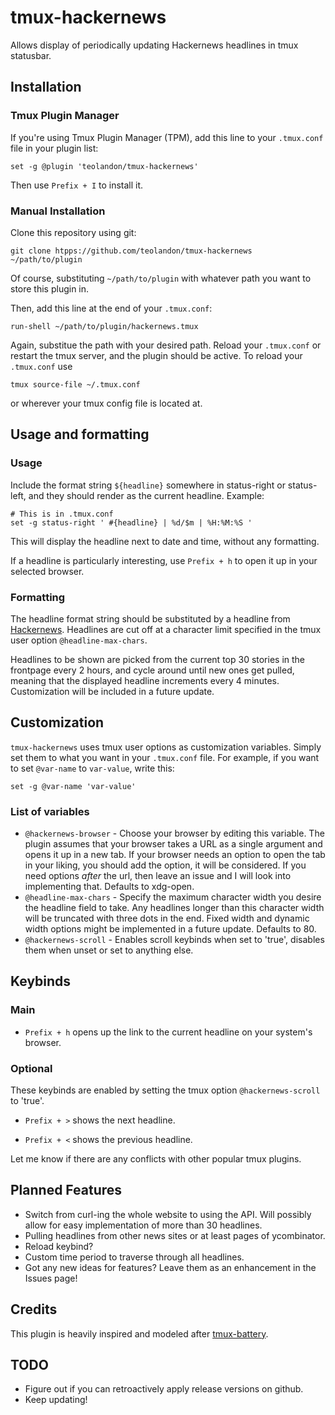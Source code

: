 # tmux-hackernews
Allows display of periodically updating Hackernews headlines in tmux statusbar.

## Installation
### Tmux Plugin Manager
If you're using Tmux Plugin Manager (TPM), add this line to your `.tmux.conf`
file in your plugin list:

    set -g @plugin 'teolandon/tmux-hackernews'

Then use `Prefix + I` to install it.

### Manual Installation
Clone this repository using git:

    git clone htpps://github.com/teolandon/tmux-hackernews ~/path/to/plugin

Of course, substituting `~/path/to/plugin` with whatever path you want to store
this plugin in.

Then, add this line at the end of your `.tmux.conf`:

    run-shell ~/path/to/plugin/hackernews.tmux

Again, substitue the path with your desired path. Reload your `.tmux.conf` or
restart the tmux server, and the plugin should be active. To reload your
`.tmux.conf` use

    tmux source-file ~/.tmux.conf

or wherever your tmux config file is located at.

## Usage and formatting
### Usage
Include the format string `${headline}` somewhere in status-right or
status-left, and they should render as the current headline. Example:

```
# This is in .tmux.conf
set -g status-right ' #{headline} | %d/$m | %H:%M:%S '
```

This will display the headline next to date and time, without any formatting.

If a headline is particularly interesting, use `Prefix + h` to open it up in
your selected browser.

### Formatting
The headline format string should be substituted by a headline from
[Hackernews](https://news.ycombinator.com). Headlines are cut off at a
character limit specified in the tmux user option `@headline-max-chars`.

Headlines to be shown are picked from the current top 30 stories in the
frontpage every 2 hours, and cycle around until new ones get pulled, meaning
that the displayed headline increments every 4 minutes. Customization will be
included in a future update.

## Customization
`tmux-hackernews` uses tmux user options as customization variables. Simply set
them to what you want in your `.tmux.conf` file. For example, if you want to set
`@var-name` to `var-value`, write this:

    set -g @var-name 'var-value'

### List of variables
 * `@hackernews-browser` - Choose your browser by editing this variable. The
   plugin assumes that your browser takes a URL as a single argument and opens
it up in a new tab. If your browser needs an option to open the tab in your
liking, you should add the option, it will be considered. If you need options
*after* the url, then leave an issue and I will look into implementing that.
Defaults to xdg-open.
 * `@headline-max-chars` - Specify the maximum character width you desire the
   headline field to take. Any headlines longer than this character width will
be truncated with three dots in the end. Fixed width and dynamic width options
might be implemented in a future update. Defaults to 80.
 * `@hackernews-scroll` - Enables scroll keybinds when set to 'true', disables
   them when unset or set to anything else.

## Keybinds
### Main
 - `Prefix + h` opens up the link to the current headline on your system's
browser.

### Optional
These keybinds are enabled by setting the tmux option `@hackernews-scroll` to
'true'.

 - `Prefix + >` shows the next headline.

 - `Prefix + <` shows the previous headline.

Let me know if there are any conflicts with other popular tmux plugins.

## Planned Features
 * Switch from curl-ing the whole website to using the API. Will possibly allow
   for easy implementation of more than 30 headlines.
 * Pulling headlines from other news sites or at least pages of ycombinator.
 * Reload keybind?
 * Custom time period to traverse through all headlines.
 * Got any new ideas for features? Leave them as an enhancement in the Issues page!

## Credits
This plugin is heavily inspired and modeled after
[tmux-battery](https://github.com/tmux-plugins/tmux-battery).

## TODO
 * Figure out if you can retroactively apply release versions on github.
 * Keep updating!
